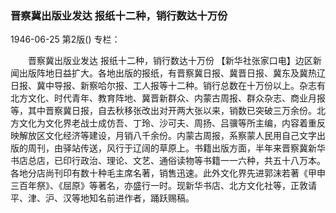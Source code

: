 ### 晋察冀出版业发达  报纸十二种，销行数达十万份

1946-06-25
第2版()
专栏：

　　晋察冀出版业发达
    报纸十二种，销行数达十万份
    【新华社张家口电】边区新闻出版阵地日益扩大。各地出版的报纸，有晋察冀日报、冀晋日报、冀东及冀热辽日报、冀中导报、新察哈尔报、工人报等十二种。销行总数在十万份以上。杂志有北方文化、时代青年、教育阵地、冀晋新群众、内蒙古周报、群众杂志、商业月报等，其中晋察冀日报，自去秋移张改出对开两大张以来，销数已突破三万余份。北方文化为文化界老战士成仿吾、丁玲、沙可夫、周扬、吕骥等所主编，内容着重反映解放区文化经济等建设，月销八千余份。内蒙古周报，系察蒙人民用自己文字出版的周刊，由驿站传送，风行于辽阔的草原上。书籍出版方面，半年来晋察冀新华书店总店，已印行政治、理论、文艺、通俗读物等书籍一一六种，共五十八万本。各地分店尚刊印有数十种毛主席名著，销售迅速。此外文化界先进郭沫若著《甲申三百年祭》、《屈原》等著名，亦盛行一时。现新华书店、北方文化社等，正敦请平、津、沪、汉等地知名前进作者，踊跃赐稿。
